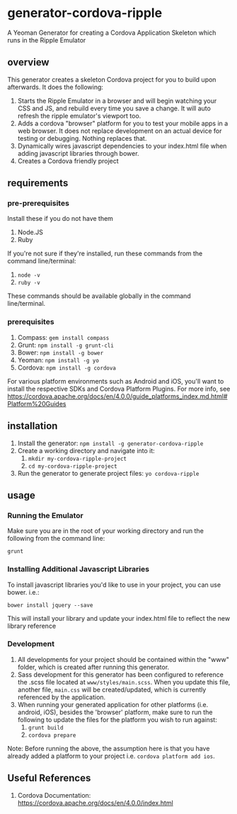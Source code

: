 # generator-cordova-ripple
A Yeoman Generator for creating a Cordova Application Skeleton which runs in the Ripple Emulator

## overview
This generator creates a skeleton Cordova project for you to build upon afterwards. It does the following: 

1. Starts the Ripple Emulator in a browser and will begin watching your CSS and JS, and rebuild every time you save a change. It will auto refresh the ripple emulator's viewport too.
2. Adds a cordova "browser" platform for you to test your mobile apps in a web browser. It does not replace development on an actual device for testing or debugging. Nothing replaces that. 
3. Dynamically wires javascript dependencies to your index.html file when adding javascript libraries through bower. 
4. Creates a Cordova friendly project

## requirements

### pre-prerequisites
Install these if you do not have them

1. Node.JS
2. Ruby

If you're not sure if they're installed, run these commands from the command line/terminal:

1. `node -v`
2. `ruby -v`

These commands should be available globally in the command line/terminal. 

### prerequisites
1. Compass: `gem install compass`
2. Grunt: `npm install -g grunt-cli`
3. Bower: `npm install -g bower`
4. Yeoman: `npm install -g yo`
5. Cordova: `npm install -g cordova`

For various platform environments such as Android and iOS, you'll want to install the respective SDKs and Cordova Platform Plugins. For more info, see https://cordova.apache.org/docs/en/4.0.0/guide_platforms_index.md.html#Platform%20Guides

## installation
1. Install the generator: `npm install -g generator-cordova-ripple`
2. Create a working directory and navigate into it:
    1. `mkdir my-cordova-ripple-project`
    2. `cd my-cordova-ripple-project`
3. Run the generator to generate project files: `yo cordova-ripple`

## usage

### Running the Emulator
Make sure you are in the root of your working directory and run the following from the command line:  

`grunt`

### Installing Additional Javascript Libraries
To install javascript libraries you'd like to use in your project, you can use bower. i.e.:

`bower install jquery --save`

This will install your library and update your index.html file to reflect the new library reference

### Development

1. All developments for your project should be contained within the "www" folder, which is created after running this generator.
2. Sass development for this generator has been configured to reference the .scss file located at `www/styles/main.scss`. When you update this file, another file, `main.css` will be created/updated, which is currently referenced by the application.
3. When running your generated application for other platforms (i.e. android, iOS), besides the 'browser' platform, make sure to run the following to update the files for the platform you wish to run against: 
    1. `grunt build`
    2. `cordova prepare`

Note: Before running the above, the assumption here is that you have already added a platform to your project i.e. `cordova platform add ios`.

## Useful References

1. Cordova Documentation: https://cordova.apache.org/docs/en/4.0.0/index.html


